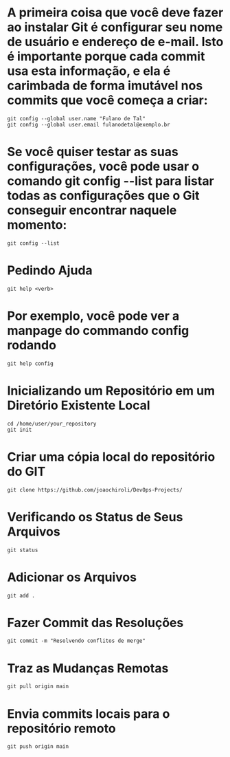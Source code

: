 # A primeira coisa que você deve fazer ao instalar Git é configurar seu nome de usuário e endereço de e-mail. Isto é importante porque cada commit usa esta informação, e ela é carimbada de forma imutável nos commits que você começa a criar:
    git config --global user.name "Fulano de Tal"
    git config --global user.email fulanodetal@exemplo.br 

# Se você quiser testar as suas configurações, você pode usar o comando git config --list para listar todas as configurações que o Git conseguir encontrar naquele momento:
    git config --list

# Pedindo Ajuda
    git help <verb>

# Por exemplo, você pode ver a manpage do commando config rodando
    git help config


# Inicializando um Repositório em um Diretório Existente Local
    cd /home/user/your_repository
    git init

# Criar uma cópia local do repositório do GIT
    git clone https://github.com/joaochiroli/DevOps-Projects/

# Verificando os Status de Seus Arquivos
    git status

# Adicionar os Arquivos
    git add .

# Fazer Commit das Resoluções
    git commit -m "Resolvendo conflitos de merge"

# Traz as Mudanças Remotas
    git pull origin main

# Envia commits locais para o repositório remoto
    git push origin main
     

